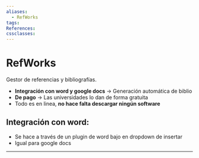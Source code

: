 ```yaml
---
aliases:
  - RefWorks
tags:
References:
cssclasses:
---
```

# RefWorks
Gestor de referencias y bibliografías. 

+ **Integración con word y google docs** → Generación automática de biblio
+ **De pago** → Las universidades lo dan de forma gratuita
+ Todo es en linea, **no hace falta descargar ningún software**

## Integración con word:
+ Se hace a través de un plugin de word bajo en dropdown de insertar
+ Igual para google docs
***